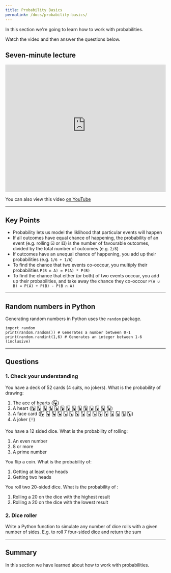 ```yaml
---
title: Probability Basics
permalink: /docs/probability-basics/
---
```


In this section we're going to learn how to work with probabilities.

Watch the video and then answer the questions below.

## Seven-minute lecture

<iframe width="100%" height="400px" src="https://www.youtube-nocookie.com/embed/X_f8upZKcKc" frameborder="0" allow="accelerometer; autoplay; encrypted-media; gyroscope; picture-in-picture" allowfullscreen></iframe>

You can also view this video [on YouTube](https://youtu.be/X_f8upZKcKc)

---

## Key Points

* Probability lets us model the liklihood that particular events will happen
* If all outcomes have equal chance of happening, the probability of an event (e.g. rolling ⚀ or ⚅) is the number of favourable outcomes, divided by the total number of outcomes (e.g. `2/6`)
* If outcomes have an unequal chance of happening, you add up their probabilities (e.g. `1/6 + 1/6`)
* To find the chance that two events co-occour, you multiply their probabilities `P(B ∩ A) = P(A) * P(B)`
* To find the chance that either (or both) of two events occour, you add up their probabilities, and take away the chance they co-occour `P(A ∪ B) = P(A) + P(B) - P(B ∩ A)`

---

## Random numbers in Python

Generating random numbers in Python uses the `random` package.

    import random
    print(random.random()) # Generates a number between 0-1
    print(random.randint(1,6) # Generates an integer between 1-6 (inclusive)

---

## Questions

### 1. Check your understanding

You have a deck of 52 cards (4 suits, no jokers). What is the probability of drawing:

1. The ace of hearts (🂱)
2. A heart (🂱 🂲 🂳 🂴 🂵 🂶 🂷 🂸 🂹 🂺 🂻 🂼 🂽 🂾)
3. A face card (🂻 🂼 🂽 🂾 🂫 🂬 🂭 🂮 🃋 🃌 🃍 🃎 🃛 🃜 🃝 🃞)
4. A joker (🃏)

You have a 12 sided dice. What is the probability of rolling:

1. An even number
2. 8 or more
3. A prime number

You flip a coin. What is the probability of:

1. Getting at least one heads
2. Getting two heads

You roll two 20-sided dice. What is the probability of :

1. Rolling a 20 on the dice with the highest result
2. Rolling a 20 on the dice with the lowest result

### 2. Dice roller

Write a Python function to simulate any number of dice rolls with a given number of sides. E.g. to roll 7 four-sided dice and return the sum

---

## Summary

In this section we have learned about how to work with probabilities.